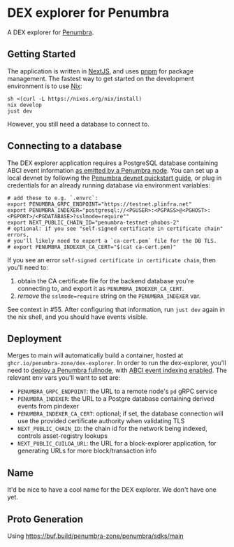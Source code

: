 # DEX explorer for Penumbra

A DEX explorer for [Penumbra](https://penumbra.zone/).

## Getting Started

The application is written in [NextJS], and uses [pnpm] for package management.
The fastest way to get started on the development environment is to use [Nix]:

```shell
sh <(curl -L https://nixos.org/nix/install)
nix develop
just dev
```

However, you still need a database to connect to.

## Connecting to a database

The DEX explorer application requires a PostgreSQL database containing ABCI event information
[as emitted by a Penumbra node](https://guide.penumbra.zone/node/pd/indexing-events).
You can set up a local devnet by following the [Penumbra devnet quickstart guide](https://guide.penumbra.zone/dev/devnet-quickstart),
or plug in credentials for an already running database via environment variables:

```
# add these to e.g. `.envrc`:
export PENUMBRA_GRPC_ENDPOINT="https://testnet.plinfra.net"
export PENUMBRA_INDEXER="postgresql://<PGUSER>:<PGPASS>@<PGHOST>:<PGPORT>/<PGDATABASE>?sslmode=require""
export NEXT_PUBLIC_CHAIN_ID="penumbra-testnet-phobos-2"
# optional: if you see "self-signed certificate in certificate chain" errors,
# you'll likely need to export a `ca-cert.pem` file for the DB TLS.
# export PENUMBRA_INDEXER_CA_CERT="$(cat ca-cert.pem)"
```

If you see an error `self-signed certificate in certificate chain`, then you'll need to:

  1. obtain the CA certificate file for the backend database you're connecting to, and export it as `PENUMBRA_INDEXER_CA_CERT`.
  2. _remove_ the `sslmode=require` string on the `PENUMBRA_INDEXER` var.

See context in #55. After configuring that information, run `just dev` again in the nix shell, and you should have events visible.

## Deployment

Merges to main will automatically build a container, hosted at `ghcr.io/penumbra-zone/dex-explorer`.
In order to run the dex-explorer, you'll need to [deploy a Penumbra fullnode](https://guide.penumbra.zone/node/pd/running-node),
with [ABCI event indexing enabled](https://guide.penumbra.zone/node/pd/indexing-events). The relevant env vars
you'll want to set are:

  * `PENUMBRA_GRPC_ENDPOINT`: the URL to a remote node's `pd` gRPC service
  * `PENUMBRA_INDEXER`: the URL to a Postgre database containing derived events from pindexer
  * `PENUMBRA_INDEXER_CA_CERT`: optional; if set, the database connection will use the provided certificate authority when validating TLS
  * `NEXT_PUBLIC_CHAIN_ID`: the chain id for the network being indexed, controls asset-registry lookups
  * `NEXT_PUBLIC_CUILOA_URL`: the URL for a block-explorer application, for generating URLs for more block/transaction info

## Name

It'd be nice to have a cool name for the DEX explorer. We don't have one yet.

## Proto Generation
Using https://buf.build/penumbra-zone/penumbra/sdks/main

[NextJS]: https://nextjs.org/
[pnpm]: https://pnpm.io/
[Nix]: https://nixos.org/download/

